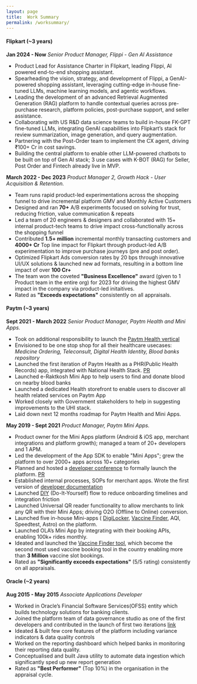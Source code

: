 ```yaml
---
layout: page
title:  Work Summary
permalink: /worksummary/
---
```


#### Flipkart (~3 years) ####

**Jan 2024 - Now** *Senior Product Manager, Flippi - Gen AI Assistance*

- Product Lead for Assistance Charter in Flipkart, leading Flippi, AI powered end-to-end shopping assistant.
- Spearheading the vision, strategy, and development of Flippi, a GenAI-powered shopping assistant, leveraging cutting-edge in-house fine-tuned LLMs, machine learning models, and agentic workflows.
- Leading the development of an advanced Retrieval Augmented Generation (RAG) platform to handle contextual queries across pre-purchase research, platform policies, post-purchase support, and seller assistance.
- Collaborating with US R&D data science teams to build in-house FK-GPT fine-tuned LLMs, integrating GenAI capabilities into Flipkart’s stack for review summarization, image generation, and query augmentation.
- Partnering with the Post-Order team to implement the CX agent, driving ₹100+ Cr in cost savings.
- Building the central platform to enable other LLM-powered chatbots to be built on top of Gen AI stack; 3 use cases with K-BOT (RAG) for Seller, Post Order and Fintech already live in MVP.

**March 2022 - Dec 2023** *Product Manager 2, Growth Hack - User Acquisition & Retention.*

- Team runs rapid product-led experimentations across the shopping funnel to drive incremental platform GMV and Monthly Active Customers
- Designed and ran **70+** A/B experiments focused on solving for trust, reducing friction, value communication & repeats
- Led a team of 20 engineers & designers and collaborated with 15+ internal product-tech teams to drive impact cross-functionally across the shopping funnel
- Contributed **1.5+ million** incremental monthly transacting customers and **4000+ Cr** Top line impact for Flipkart through product-led A/B experimentation to improve purchase journeys (pre and post order).
- Optimized Flipkart Ads conversion rates by 20 bps through innovative UI/UX solutions &  launched new ad formats, resulting in a bottom line impact of over **100 Cr+**
- The team won the coveted **"Business Excellence"** award (given to 1 Product team in the entire org) for 2023 for driving the highest GMV impact in the company via product-led initaitives.
- Rated as **"Exceeds expectations"** consistently on all appraisals.

#### Paytm (~3 years) ####

 **Sept 2021 - March 2022** *Senior Product Manager, Paytm Health and Mini Apps.*

-   Took on additional responsibility to launch the [Paytm Health vertical](https://twitter.com/Paytm/status/1479712862746517506)
-   Envisioned to be one stop shop for all their healthcare usecases: _Medicine Ordering, Teleconsult, Digital Health Identity, Blood banks repository_
-   Launched the first iteration of Paytm Health as a PHR(Public Health Records) app, integrated with National Health Stack. [PR](https://www.livemint.com/technology/paytm-users-can-now-create-their-health-id-know-its-benefits-11640596211499.html)
-   Launched e-Raktkosh Mini App to help users to find and donate blood on nearby blood banks
-   Launched a dedicated Health storefront to enable users to discover all health related services on Paytm App
-   Worked closely with Government stakeholders to help in suggesting improvements to the UHI stack.
-   Laid down next 12 months roadmap for Paytm Health and Mini Apps.

**May 2019 - Sept 2021** *Product Manager, Paytm Mini Apps.*

-   Product owner for the Mini Apps platform (Android & iOS app, merchant integrations and platform growth); managed a team of 20+ developers and 1 APM.
-   Led the development of the App SDK to enable "Mini Apps"; grew the platform to over 2000+ apps across 10+ categories
-   Planned and hosted a [developer conference](https://www.youtube.com/watch?v=nuK7Ct59Vyk&t=3162s) to formally launch the platform. [PR](https://www.livemint.com/technology/apps/paytm-announces-mini-apps-developers-conference-on-8-october-11601965880559.html)
-   Established internal processes, SOPs for merchant apps. Wrote the first version of [developer documentation](https://business.paytm.com/docs/miniprograms/overview/)
-   Launched [DIY](https://www.youtube.com/watch?v=W0qN81dujfs) (Do-It-Yourself) flow to reduce onboarding timelines and integration friction
-   Launched Universal QR reader functionality to allow merchants to link any QR with their Mini Apps; driving O2O (Offline to Online) conversion.
-   Launched five in-house Mini-apps ( [DigiLocker](https://www.hindustantimes.com/business/paytm-integrates-digilocker-brings-access-to-documents-on-its-app-101634105338544.html), [Vaccine Finder](https://www.livemint.com/technology/apps/want-to-book-covid-19-vaccination-slots-on-paytm-here-s-how-11624093960278.html), AQI, Speedtest, Astro) on the platform.
-   Launched OLA’s Mini App by integrating with their booking APIs, enabling 100k+ rides monthly.
-   Ideated and launched the [Vaccine Finder tool](https://product-noob.github.io/Journey-to-create-the-Covid-Slot-Finder-Tool/), which become the second most used vaccine booking tool in the country enabling more than **3 Million** vaccine slot bookings.
-   Rated as **"Significantly exceeds expectations"** (5/5 rating) consistently on all appraisals.

#### Oracle (~2 years) ####

**Aug 2015 - May 2015** *Associate Applications Developer*

-   Worked in Oracle’s Financial Software Services(OFSS) entity which builds technology solutions for banking clients.
-   Joined the platform team of data governance studio as one of the first developers and contributed in the launch of first two iterations [link](https://www.oracle.com/a/ocom/docs/industries/financial-services/ds-ofs-dgrr-3714726.pdf)
-   Ideated & built few core features of the platform including variance indicators & data quality controls
-   Worked on the reporting dashboard which helped banks in monitoring their reporting data quality.
-   Conceptualised and built Java utility to automate data ingestion which significantly sped up new report generation
-   Rated as **"Best Performer"** (Top 10%) in the organisation in the appraisal cycle.
